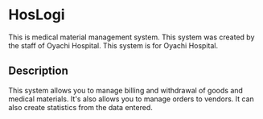 # HosLogi

This is medical material management system.
This system was created by the staff of Oyachi Hospital.
This system is for Oyachi Hospital.

## Description
This system allows you to manage billing and withdrawal of goods and medical materials.
It's also allows you to manage orders to vendors.
It can also create statistics from the data entered.


